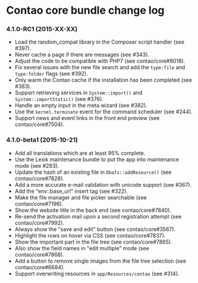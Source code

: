 # Contao core bundle change log

### 4.1.0-RC1 (2015-XX-XX)

 * Load the random_compat library in the Composer script handler (see #397).
 * Never cache a page if there are messages (see #343).
 * Adjust the code to be compatible with PHP7 (see contao/core#8018).
 * Fix several issues with the new file search and add the `type:file` and `type:folder` flags (see #392).
 * Only warm the Contao cache if the installation has been completed (see #383).
 * Support retrieving services in `System::import()` and `System::importStatic()` (see #376).
 * Handle an empty input in the meta wizard (see #382).
 * Use the `kernel.terminate` event for the command scheduler (see #244).
 * Support news and event links in the front end preview (see contao/core#7504).

### 4.1.0-beta1 (2015-10-21)

 * Add all translations which are at least 95% complete.
 * Use the Lexik maintenance bundle to put the app into maintenance mode (see #283).
 * Update the hash of an existing file in `Dbafs::addResource()` (see contao/core#7828).
 * Add a more accurate e-mail validation with unicode support (see #367).
 * Add the "env::base_url" insert tag (see #322).
 * Make the file manager and file picker searchable (see contao/core#7196).
 * Show the website title in the back end (see contao/core#7840).
 * Re-send the activation mail upon a second registration attempt (see contao/core#7992).
 * Always show the "save and edit" button (see contao/core#3567).
 * Highlight the rows on hover via CSS (see contao/core#7837).
 * Show the important part in the file tree (see contao/core#7865).
 * Also show the field names in "edit multiple" mode (see contao/core#7868).
 * Add a button to remove single images from the file tree selection (see contao/core#6684).
 * Support overwriting resources in `app/Resources/contao` (see #314).
